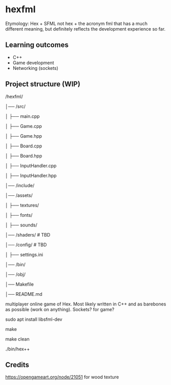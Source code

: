 # hexfml

Etymology: Hex + SFML not hex + the acronym fml that has a much different meaning, but definitely reflects the development experience so far.

## Learning outcomes
- C++
- Game development
- Networking (sockets)

## Project structure (WIP)
/hexfml/

│── /src/

│   ├── main.cpp

│   ├── Game.cpp

│   ├── Game.hpp

│   ├── Board.cpp

│   ├── Board.hpp

│   ├── InputHandler.cpp

│   ├── InputHandler.hpp

│── /include/

│── /assets/

│   ├── textures/

│   ├── fonts/

│   ├── sounds/

│── /shaders/          # TBD

│── /config/           # TBD

│   ├── settings.ini

│── /bin/

│── /obj/

│── Makefile

│── README.md


multiplayer online game of Hex. Most likely written in C++ and as barebones as possible (work on anything). Sockets? for game?

sudo apt install libsfml-dev

make

make clean

./bin/hex++

## Credits
https://opengameart.org/node/21051 for wood texture
